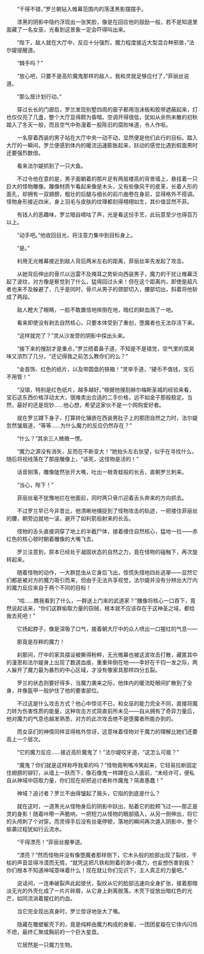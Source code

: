 　　“干得不错，”罗兰朝钻入帷幕范围内的荡漾黑影摆摆手。

　　漆黑的阴影中隐约浮现出一张笑脸，像是在回应他的鼓励一般，若不是知道里面藏了一名女巫，光看到这景象一定会吓得叫出来。

　　“陛下，敌人就在大厅中，反应十分强烈，魔力程度接近大型混合种邪兽，”法尔媞提醒道。

　　“棘手吗？”

　　“放心吧，只要不是高阶魔鬼那样的敌人，我和灵就足够应付了，”菲丽丝说道。

　　“那么按计划行动。”

　　穿过长长的门廊后，罗兰发现别墅四周的窗子都用泡沫板和胶带遮蔽起来，灯也仅仅亮了几盏，整个大厅显得颇为昏暗。空调开得很低，犹如从余热未散的初秋踏入了冬天一般，而且空气中弥漫着一股陈旧的腐败味道，令人作呕。

　　一名穿着西装的男子站在大厅中央一动不动，显然便是他们此行的目标。踏入大厅的一瞬间，罗兰便感到体内的暖流迅速膨胀起来，跃动的感觉比遇到假面男时还要强烈数倍。

　　看来法尔媞抓到了一只大鱼。

　　不过令他在意的是，男子面朝着的那片足有两层楼高的背景墙上，悬挂着一只巨大的怪物雕像。雕像材质乍看起来像是木头，又有些像风干的皮革，长着人形的面孔，却拥有一双翅膀，粗壮的后腿与细长的前爪曲卷在身前，显得格外不搭调。怪物身形接近四米，身上羽毛与皮肤的纹理都刻得栩栩如生，其价值显然不菲。

　　有钱人的恶趣味，罗兰暗自嘀咕了声，光是看这份手艺，此玩意至少也得百万以上。

　　“动手吧。”他收回目光，将注意力集中到目标身上。

　　“是。”

　　利用无光帷幕接近到敌人背后两米左右的距离，菲丽丝率先发起了攻击。

　　从她背后伸出的骨爪以迅雷不及掩耳之势斩向西装男子，魔力的干扰让帷幕泛起了波纹，对方像是察觉到了什么，猛得回过头来！但在这个距离内，即使是超凡者也来不及躲避了，几乎是同时，骨爪从男子的颈部切入，腰部切出，斜着将他斩成了两段。

　　敌人瞪大了眼睛，一脸不敢置信地摔倒在地，暗红的鲜血溅了一地。

　　看来即使没有剥去自然核心，只要本体受到了重创，堕魔者也无法存活下来。

　　“这样就完了？”灵从沙发旁的阴影中探出头来。

　　“接下来的搜刮才是重点，”罗兰捂着鼻子道，不知是不是错觉，空气里的腐臭味又浓烈了几分，“还记得我之前怎么教你们的么？”

　　“金首饰、红色的纸片，以及带圆盘的铁箱！”灵举手道，“硬币不值钱，宝石不用管！”

　　“没错，特别是红色纸片，越多越好。”根据他搜刮赫尔梅斯圣城的经验来看，宝石这东西价格浮动太大，很难卖出合适的二手价格，远不如金子那般稳定。当然，最好的还是现钞……他心想，希望这家伙不是一个网购爱好者。

　　就在罗兰蹲下身子，打算转化镶嵌在西装男肚子上的那团自然之力时，法尔媞忽然皱眉道，“等等……为什么魔力的反应仍然存在？”

　　“什么？”其余三人微微一愣。

　　“魔力之源没有消失，反而在不断变大！”她抬头左右张望，似乎在寻找什么，随后将视线落在了那座雕像上，“该死，这怪物是活的！”

　　话音刚落，雕像陡然张开大嘴，吐出一根青蛙般的长舌，直朝罗兰刺来。

　　“当心，陛下！”

　　菲丽丝毫不犹豫地拦在他面前，同时两只骨爪迎着舌头奔来的方向抓去。

　　不过罗兰早已今非昔比，他清晰地捕捉到了怪物攻击的轨迹，一把搂住菲丽丝的腰，朝旁边就地一滚，避开了如利箭般射来的长舌。

　　怪物的舌头直接洞穿了地上的半截尸体，接着缠住自然核心，猛地一拉——赤红色的核心顿时朝着雕像的大嘴飞去。

　　罗兰注意到，原本已经处于凝固状态的自然之力，竟在怪物的碰触下，再次旋转起来。

　　随着怪物的动作，一大群昆虫从它身后飞出，惊慌失措地四处逃窜——显然它们都是被对方的魔力吸引而来，但由于无法共享视觉，法尔媞并没有分辨出大厅内的魔力反应来自于两个不同的目标！

　　“哈……瞧我看到了什么，一群送上门来的武道家？”雕像将核心一口吞下，竟然说起话来，“你们这群偷取力量的窃贼，根本就不应该存在于这神圣之域，都给我去死吧！”

　　它扬起脖子，像是深吸了口气，接着朝大厅中的众人喷出一口猩红的气息——

　　那竟是存粹的魔力！

　　刹那间，厅中的家具摆设被撕得粉粹，无光帷幕也被这波攻击打散，藏匿其中的潼恩和法尔媞身上出现了数道血痕，重重摔倒在地——幸好在千钧一发之际，两人躲开了魔力最为暴烈的中心区域，才没有像家具那样四分五裂。

　　罗兰的状态则要好得多，当魔力袭来之际，他体内的暖流眨眼间扩散到了全身，并像盔甲一般护住了他的要害部位。

　　不过这是什么攻击方式？他心中惊诧不已，和女巫的能力完全不同，直接将魔力转为伤害性质的能量，这种攻击方式简直前所未见——自从拥有了奇异力量后，他对魔力的气息也越发熟悉，对方的此次攻击绝不是堕魔者所能办到的。

　　而女巫们的神情同样显得格外惊讶，这意味着怪物对于魔力的理解比她们还要高上一个层次。

　　“它的魔力反应……接近高阶魔鬼了！”法尔媞咬牙道，“这怎么可能？”

　　“魔鬼？你们就是这样称呼我辈的吗？”怪物竟咧嘴冷笑起来，它轻易拉断固定住翅膀的铆钉，从墙上一跃而下，像石像鬼一样蹲在众人面前，“未经许可，便私自从神域中窃取力量，你们现在却把追讨者称作魔鬼？简直愚蠢！”

　　神域？追讨者？罗兰不由得皱起了眉头，它指的到底是什么？

　　就在这时，一道黑光从怪物身后的阴影中跃出，贴着它的脸颊飞过——那正是灵的身影！随着咔嚓一声脆响，一把短刀从怪物的眼部插入，从另一侧伸出，将它的头颅刺了个对穿。而灵得手后没有丝毫停顿，落地的瞬间再次遁入阴影中，整个偷袭过程犹如行云流水。

　　“干得漂亮！”菲丽丝握拳道。

　　“漂亮？”然而怪物并没有像堕魔者那样倒下，它木头般的脸部出现了裂纹，干枯的声音显得冷漠而无情，“就凭这把凡铁和附着的渺小魔力，也妄想伤害到我？你们根本不知道神域意味着什么！现在就让你们见识下，主人真正的力量吧。”

　　说话间，一连串破裂声此起彼伏，裂纹从它的脸部迅速向全身扩张，接着那暗淡无光的外壳化成了一片片碎屑，从它身上剥离脱落。木壳下绽放出暗红色的光芒，如同流淌着猩红的灼血。

　　当它完全现出真身时，罗兰惊讶地张大了嘴。

　　隐藏在雕塑躯壳下的，竟是纯粹由魔力构成的身躯，一团团星璇在它体内闪烁不熄，最终汇聚成胸前的一个巨大星盘。

　　它居然是一只魔力生物。

